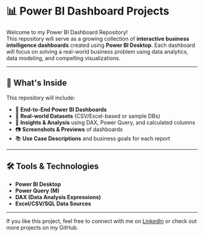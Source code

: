 # 📊 Power BI Dashboard Projects

Welcome to my Power BI Dashboard Repository!  
This repository will serve as a growing collection of **interactive business intelligence dashboards** created using **Power BI Desktop**. Each dashboard will focus on solving a real-world business problem using data analytics, data modeling, and compelling visualizations.

---

## 🚀 What's Inside

This repository will include:

- 🧩 **End-to-End Power BI Dashboards**  
- 📁 **Real-world Datasets** (CSV/Excel-based or sample DBs)  
- 🧠 **Insights & Analysis** using DAX, Power Query, and calculated columns  
- 📷 **Screenshots & Previews** of dashboards  
- 📚 **Use Case Descriptions** and business goals for each report

---

## 🛠 Tools & Technologies

- **Power BI Desktop**
- **Power Query (M)**
- **DAX (Data Analysis Expressions)**
- **Excel/CSV/SQL Data Sources**

---

If you like this project, feel free to connect with me on [LinkedIn](https://www.linkedin.com/in/abdul-razzaq-095aab2b6) or check out more projects on my GitHub.


